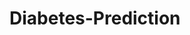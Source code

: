 # Diabetes-Prediction





























































































































